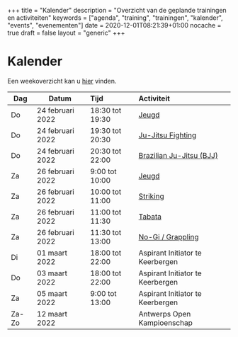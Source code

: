 +++
title = "Kalender"
description = "Overzicht van de geplande trainingen en activiteiten"
keywords = ["agenda", "training", "trainingen", "kalender", "events", "evenementen"]
date = 2020-12-01T08:21:39+01:00
nocache = true
draft = false
layout = "generic"
+++

# Kalender

Een weekoverzicht kan u [hier](/trainingen) vinden.
    
| Dag       |Datum                  |Tijd       | Activiteit                                                     |
| ----------|-----------------------|:----------|:---------------------------------------------------------------|
|Do         | 24 februari 2022       |18:30 tot 19:30|[Jeugd](/jeugd)                                             |
|Do         | 24 februari 2022       |19:30 tot 20:30|[Ju-Jitsu Fighting](/fighting)                              |                        
|Do         | 24 februari 2022       |20:30 tot 22:00|[Brazilian Ju-Jitsu (BJJ)](/bjj)                            |
|Za         | 26 februari 2022       |9:00  tot 10:00|[Jeugd](/jeugd)                                             |                           
|Za         | 26 februari 2022       |10:00 tot 11:00|[Striking](/striking)                                       |             
|Za         | 26 februari 2022       |11:00 tot 11:30|[Tabata](/tabata)                                           |                           
|Za         | 26 februari 2022       |11:30 tot 13:00|[No-Gi / Grappling](/grappling)                             |
|Di         | 01 maart 2022         |18:00 tot 22:00| Aspirant Initiator te Keerbergen                           |
|Do         | 03 maart 2022         |18:00 tot 22:00| Aspirant Initiator te Keerbergen                           |
|Za         | 05 maart 2022         |9:00 tot 13:00 | Aspirant Initiator te Keerbergen                           |
|Za-Zo      | 12 maart 2022         |               | Antwerps Open Kampioenschap                                |